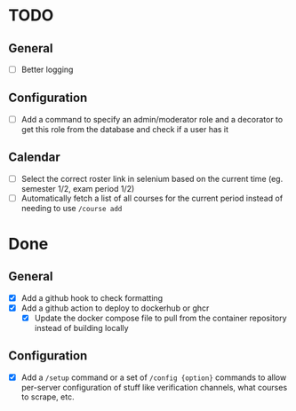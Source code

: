 # TODO

## General

 - [ ] Better logging

## Configuration

 - [ ] Add a command to specify an admin/moderator role and a decorator to
       get this role from the database and check if a user has it

## Calendar

 - [ ] Select the correct roster link in selenium based on the current time
       (eg. semester 1/2, exam period 1/2)
 - [ ] Automatically fetch a list of all courses for the current period instead
       of needing to use `/course add`

# Done

## General

 - [x] Add a github hook to check formatting
 - [x] Add a github action to deploy to dockerhub or ghcr
   - [x] Update the docker compose file to pull from the container repository
         instead of building locally

## Configuration

 - [x] Add a `/setup` command or a set of `/config {option}` commands to allow
       per-server configuration of stuff like verification channels, what
	   courses to scrape, etc.
